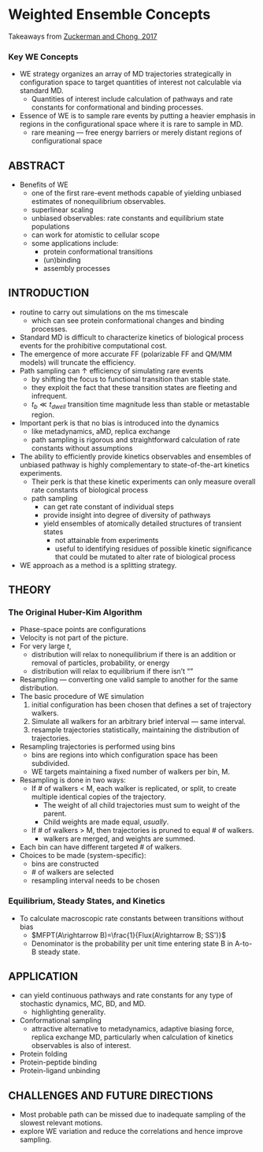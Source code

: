 # Weighted Ensemble Concepts

Takeaways from [Zuckerman and Chong, 2017](https://www.annualreviews.org/doi/abs/10.1146/annurev-biophys-070816-0338340)

### Key WE Concepts

- WE strategy organizes an array of MD trajectories strategically in configuration space to target quantities of interest not calculable via standard MD.
    - Quantities of interest include calculation of pathways and rate constants for conformational and binding processes.
- Essence of WE is to sample rare events by putting a heavier emphasis in regions in the configurational space where it is rare to sample in MD.
    - rare meaning — free energy barriers or merely distant regions of configurational space

## ABSTRACT

- Benefits of WE
    - one of the first rare-event methods capable of yielding unbiased estimates of nonequilibrium observables.
    - superlinear scaling
    - unbiased observables: rate constants and equilibrium state populations
    - can work for atomistic to cellular scope
    - some applications include:
        - protein conformational transitions
        - (un)binding
        - assembly processes

## INTRODUCTION

- routine to carry out simulations on the ms timescale
    - which can see protein conformational changes and binding processes.
- Standard MD is difficult to characterize kinetics of biological process events for the prohibitive computational cost.
- The emergence of more accurate FF (polarizable FF and QM/MM models) will truncate the efficiency.
- Path sampling can ↑ efficiency of simulating rare events
    - by shifting the focus to functional transition than stable state.
    - they exploit the fact that these transition states are fleeting and infrequent.
    - $t_b \ll t_{dwell}$ transition time magnitude less than stable or metastable region.
- Important perk is that no bias is introduced into the dynamics
    - like metadynamics, aMD, replica exchange
    - path sampling is rigorous and straightforward calculation of rate constants without assumptions
- The ability to efficiently provide kinetics observables and ensembles of unbiased pathway is highly complementary to state-of-the-art kinetics experiments.
    - Their perk is that these kinetic experiments can only measure overall rate constants of biological process
    - path sampling
        - can get rate constant of individual steps
        - provide insight into degree of diversity of pathways
        - yield ensembles of atomically detailed structures of transient states
            - not attainable from experiments
            - useful to identifying residues of possible kinetic significance that could be mutated to alter rate of biological process
- WE approach as a method is a splitting strategy.

## THEORY

### The Original Huber-Kim Algorithm

- Phase-space points are configurations
- Velocity is not part of the picture.
- For very large $t$,
    - distribution will relax to nonequilibrium if there is an addition or removal of particles, probability, or energy
    - distribution will relax to equilibrium if there isn’t “”
- Resampling — converting one valid sample to another for the same distribution.
- The basic procedure of WE simulation
    1. initial configuration has been chosen that defines a set of trajectory walkers. 
    2. Simulate all walkers for an arbitrary brief interval — same interval. 
    3. resample trajectories statistically, maintaining the distribution of trajectories.
- Resampling trajectories is performed using bins
    - bins are regions into which configuration space has been subdivided.
    - WE targets maintaining a fixed number of walkers per bin, M.
- Resampling is done in two ways:
    - If # of walkers < M, each walker is replicated, or split, to create multiple identical copies of the trajectory.
        - The weight of all child trajectories must sum to weight of the parent.
        - Child weights are made equal, *usually*.
    - If # of walkers > M, then trajectories is pruned to equal # of walkers.
        - walkers are merged, and weights are summed.
- Each bin can have different targeted # of walkers.
- Choices to be made (system-specific):
    - bins are constructed
    - \# of walkers are selected
    - resampling interval needs to be chosen

### Equilibrium, Steady States, and Kinetics

- To calculate macroscopic rate constants between transitions without bias
    - $MFPT(A\rightarrow B)=\frac{1}{Flux(A\rightarrow B; SS')}$
    - Denominator is the probability per unit time entering state B in A-to-B steady state.

## APPLICATION

- can yield continuous pathways and rate constants for any type of stochastic dynamics, MC, BD, and MD.
    - highlighting generality.
- Conformational sampling
    - attractive alternative to metadynamics, adaptive biasing force, replica exchange MD, particularly when calculation of kinetics observables is also of interest.
- Protein folding
- Protein-peptide binding
- Protein-ligand unbinding

## CHALLENGES AND FUTURE DIRECTIONS

- Most probable path can be missed due to inadequate sampling of the slowest relevant motions.
- explore WE variation and reduce the correlations and hence improve sampling.
